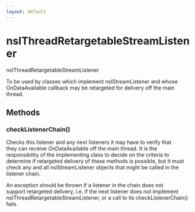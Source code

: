 ```yaml
---
layout: default
---
```


# nsIThreadRetargetableStreamListener #
  
nsIThreadRetargetableStreamListener  
  
To be used by classes which implement nsIStreamListener and whose  
OnDataAvailable callback may be retargeted for delivery off the main thread.  
  

## Methods ##

### checkListenerChain() ###
  
Checks this listener and any next listeners it may have to verify that  
they can receive OnDataAvailable off the main thread. It is the  
responsibility of the implementing class to decide on the criteria to  
determine if retargeted delivery of these methods is possible, but it must  
check any and all nsIStreamListener objects that might be called in the  
listener chain.  
  
An exception should be thrown if a listener in the chain does not  
support retargeted delivery, i.e. if the next listener does not implement  
nsIThreadRetargetableStreamListener, or a call to its checkListenerChain()  
fails.  
  
